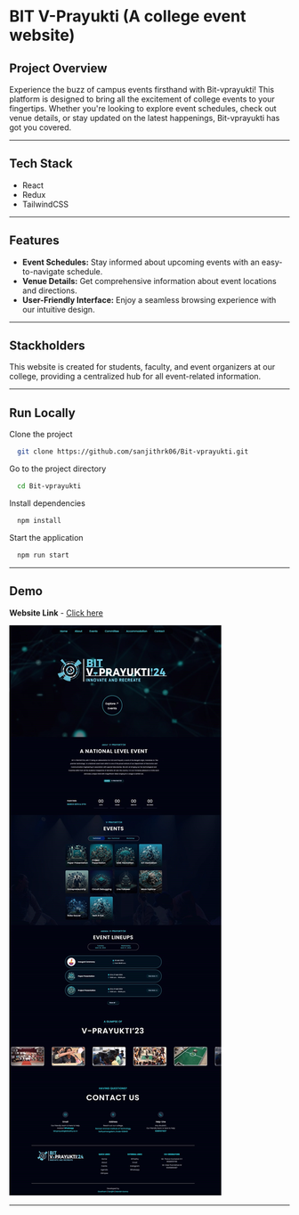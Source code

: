 
# BIT V-Prayukti (A college event website)

## Project Overview
Experience the buzz of campus events firsthand with Bit-vprayukti! This platform is designed to bring all the excitement of college events to your fingertips. Whether you're looking to explore event schedules, check out venue details, or stay updated on the latest happenings, Bit-vprayukti has got you covered.

---
## Tech Stack

- React
- Redux
- TailwindCSS

---
## Features

- **Event Schedules:** Stay informed about upcoming events with an easy-to-navigate schedule.
- **Venue Details:** Get comprehensive information about event locations and directions.
- **User-Friendly Interface:** Enjoy a seamless browsing experience with our intuitive design.

---
## Stackholders

This website is created for students, faculty, and event organizers at our college, providing a centralized hub for all event-related information.

---
## Run Locally

Clone the project

```bash
  git clone https://github.com/sanjithrk06/Bit-vprayukti.git
```

Go to the project directory

```bash
  cd Bit-vprayukti
```

Install dependencies

```bash
  npm install
```

Start the application

```bash
  npm run start
```

---

## Demo

**Website Link** - [Click here](https://projectspro.site/sanjith/bitvprayukti24/)

<img src='./public/demo.jpg' alt='Applicaiton Demo'>

---
